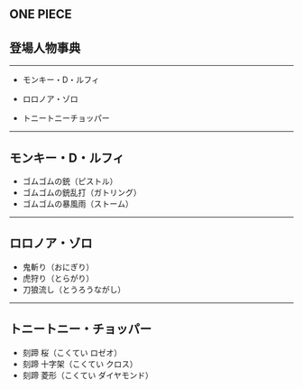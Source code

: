 ## ONE PIECE　
## 登場人物事典
***

* モンキー・D・ルフィ

* ロロノア・ゾロ

* トニートニーチョッパー

>>>



---

## モンキー・D・ルフィ

* ゴムゴムの銃（ピストル）
* ゴムゴムの銃乱打（ガトリング）
* ゴムゴムの暴風雨（ストーム）

---

## ロロノア・ゾロ

* 鬼斬り（おにぎり）
* 虎狩り（とらがり）
* 刀狼流し（とうろうながし）

---


## トニートニー・チョッパー

* 刻蹄 桜（こくてい ロゼオ）
* 刻蹄 十字架（こくてい クロス）
* 刻蹄 菱形（こくてい ダイヤモンド）
